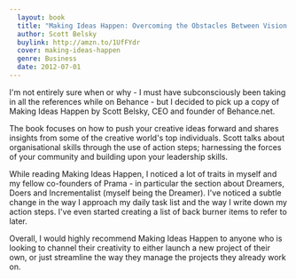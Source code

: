 ```yaml
---
  layout: book
  title: "Making Ideas Happen: Overcoming the Obstacles Between Vision and Reality"
  author: Scott Belsky
  buylink: http://amzn.to/1UfFYdr
  cover: making-ideas-happen
  genre: Business
  date: 2012-07-01
---
```


I'm not entirely sure when or why - I must have subconsciously been taking in all the references while on Behance - but I decided to pick up a copy of Making Ideas Happen by Scott Belsky, CEO and founder of Behance.net.

The book focuses on how to push your creative ideas forward and shares insights from some of the creative world's top individuals. Scott talks about organisational skills through the use of action steps; harnessing the forces of your community and building upon your leadership skills.

While reading Making Ideas Happen, I noticed a lot of traits in myself and my fellow co-founders of Prama - in particular the section about Dreamers, Doers and Incrementalist (myself being the Dreamer). I've noticed a subtle change in the way I approach my daily task list and the way I write down my action steps. I've even started creating a list of back burner items to refer to later.

Overall, I would highly recommend Making Ideas Happen to anyone who is looking to channel their creativity to either launch a new project of their own, or just streamline the way they manage the projects they already work on.
